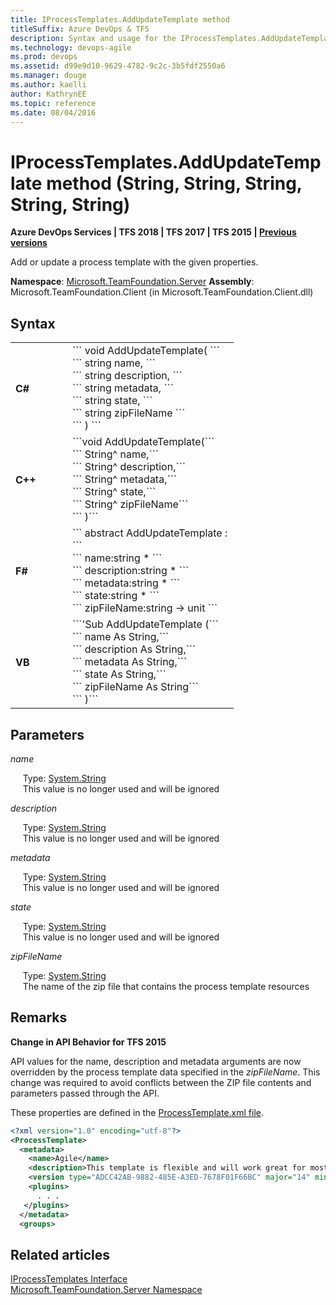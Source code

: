 ```yaml
---
title: IProcessTemplates.AddUpdateTemplate method 
titleSuffix: Azure DevOps & TFS 
description: Syntax and usage for the IProcessTemplates.AddUpdateTemplate method to add or update a process template when working with Azure DevOps Services or Team Foundation Server (TFS)  
ms.technology: devops-agile
ms.prod: devops
ms.assetid: d99e9d10-9629-4782-9c2c-3b5fdf2550a6
ms.manager: douge
ms.author: kaelli
author: KathrynEE
ms.topic: reference
ms.date: 08/04/2016
---
```



# IProcessTemplates.AddUpdateTemplate method (String, String, String, String, String)

**Azure DevOps Services | TFS 2018 | TFS 2017 | TFS 2015 | [Previous versions](/previous-versions/visualstudio/visual-studio-2013/bb137716(v=vs.120))**



Add or update a process template with the given properties.  


**Namespace**:  [Microsoft.TeamFoundation.Server](https://msdn.microsoft.com/library/microsoft.teamfoundation.server(v=vs.120).aspx)  
**Assembly**:  Microsoft.TeamFoundation.Client (in Microsoft.TeamFoundation.Client.dll)


## Syntax

<table>
<tr>
<td width="75px"> 
<h4>C#</h4>
</td>
<td width="250px">
```
void AddUpdateTemplate( ```<br/>``` 
	string name,  ```<br/>```  
	string description,  ```<br/>```  
	string metadata,  ```<br/>```  
	string state,  ```<br/>``` 
	string zipFileName ```<br/>``` 
)
```
</td>
</tr>

<tr>
<td> 
<h4>C++</h4>
</td>
<td>
```void AddUpdateTemplate(```<br/>``` 
	String^ name,```<br/>``` 
	String^ description,```<br/>``` 
	String^ metadata,```<br/>``` 
	String^ state,```<br/>``` 
	String^ zipFileName```<br/>``` 
)```
</td>
</tr>

<tr>
<td> 
<h4>F#</h4>
</td>
<td>
```
abstract AddUpdateTemplate : ```<br/>``` 
        name:string * ```<br/>``` 
        description:string * ```<br/>``` 
        metadata:string * ```<br/>``` 
        state:string * ```<br/>``` 
        zipFileName:string -> unit ```
</td>
</tr>

<tr>
<td> 
<h4>VB</h4>
</td>
<td>
```'Sub AddUpdateTemplate (```<br/>``` 
	name As String,```<br/>``` 
	description As String,```<br/>``` 
	metadata As String,```<br/>``` 
	state As String,```<br/>``` 
	zipFileName As String```<br/>``` 
)```
</td>
</tr>
</table>


## Parameters

*name*

&#160;&#160;&#160;&#160;&#160;Type: [System.String](https://msdn.microsoft.com/library/system.string.aspx)  
&#160;&#160;&#160;&#160;&#160;This value is no longer used and will be ignored  

*description*

&#160;&#160;&#160;&#160;&#160;Type: [System.String](https://msdn.microsoft.com/library/system.string.aspx)  
&#160;&#160;&#160;&#160;&#160;This value is no longer used and will be ignored  

*metadata*

&#160;&#160;&#160;&#160;&#160;Type: [System.String](https://msdn.microsoft.com/library/system.string.aspx)  
&#160;&#160;&#160;&#160;&#160;This value is no longer used and will be ignored  

*state*

&#160;&#160;&#160;&#160;&#160;Type: [System.String](https://msdn.microsoft.com/library/system.string.aspx)  
&#160;&#160;&#160;&#160;&#160;This value is no longer used and will be ignored  

*zipFileName*

&#160;&#160;&#160;&#160;&#160;Type: [System.String](https://msdn.microsoft.com/library/system.string.aspx)  
&#160;&#160;&#160;&#160;&#160;The name of the zip file that contains the process template resources  


## Remarks


**Change in API Behavior for TFS 2015**

API values for the name, description and metadata arguments are now overridden by the process template data specified in the *zipFileName*. This change was required to avoid conflicts between the ZIP file contents and parameters passed through the API.

These properties are defined in the [ProcessTemplate.xml file](https://msdn.microsoft.com/library/aa395261.aspx).

```xml
<?xml version="1.0" encoding="utf-8"?>  
<ProcessTemplate>    
  <metadata>   
    <name>Agile</name>   
    <description>This template is flexible and will work great for most teams using Agile planning methods, including those practicing Scrum.</description>  
    <version type="ADCC42AB-9882-485E-A3ED-7678F01F66BC" major="14" minor="1" />    
    <plugins>    
      . . .   
   </plugins>    
  </metadata>   
  <groups>   

```

## Related articles

[IProcessTemplates Interface](https://msdn.microsoft.com/library/microsoft.teamfoundation.server.iprocesstemplates.aspx)  
[Microsoft.TeamFoundation.Server Namespace](https://msdn.microsoft.com/library/microsoft.teamfoundation.server.aspx)
